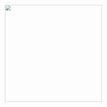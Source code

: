 <img src="https://raw.githubusercontent.com/Jone344/SET_GAME/main2/SET_GAMEUITests/1xyHp.png" width="320">
